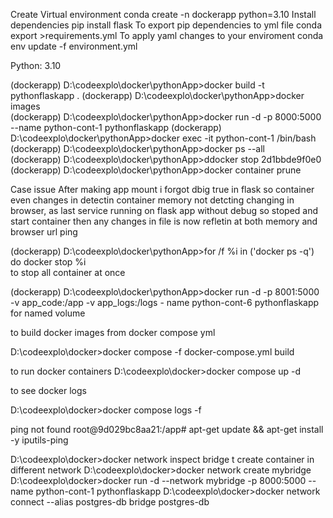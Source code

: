
Create Virtual environment
    conda create -n dockerapp python=3.10
Install dependencies
    pip install flask
To export pip dependencies to yml file
    conda export >requirements.yml
To apply yaml changes to your enviroment
    conda env update -f environment.yml

Python:
3.10


(dockerapp) D:\codeexplo\docker\pythonApp>docker build -t pythonflaskapp .
(dockerapp) D:\codeexplo\docker\pythonApp>docker images  
(dockerapp) D:\codeexplo\docker\pythonApp>docker run -d -p 8000:5000 --name python-cont-1 pythonflaskapp
(dockerapp) D:\codeexplo\docker\pythonApp>docker exec -it python-cont-1 /bin/bash
(dockerapp) D:\codeexplo\docker\pythonApp>docker ps --all    
(dockerapp) D:\codeexplo\docker\pythonApp>ddocker stop 2d1bbde9f0e0      
(dockerapp) D:\codeexplo\docker\pythonApp>docker container prune

Case issue
After making app mount i forgot dbig true in flask so container even changes in detectin container memory not detcting changing in browser, as last service running on flask app without debug 
so stoped and start container
then any changes in file is now refletin at both memory and browser url ping

(dockerapp) D:\codeexplo\docker\pythonApp>for /f %i in ('docker ps -q') do docker stop %i  
to stop all container at once

(dockerapp) D:\codeexplo\docker\pythonApp>docker run -d -p 8001:5000 -v app_code:/app -v app_logs:/logs - name python-cont-6 pythonflaskapp
for named volume


to build docker images from docker compose yml

D:\codeexplo\docker>docker compose -f docker-compose.yml build


to run docker containers
D:\codeexplo\docker>docker compose up -d


to see docker logs

D:\codeexplo\docker>docker compose logs -f


ping not found
root@9d029bc8aa21:/app# apt-get update && apt-get install -y iputils-ping

D:\codeexplo\docker>docker network inspect bridge
t create container in different network
D:\codeexplo\docker>docker network create mybridge
D:\codeexplo\docker>docker run -d --network mybridge -p 8000:5000 --name python-cont-1 pythonflaskapp 
D:\codeexplo\docker>docker network connect --alias postgres-db bridge postgres-db